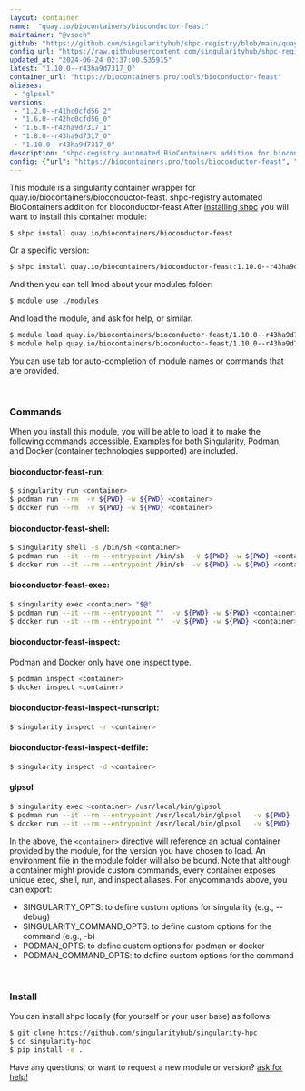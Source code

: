 ```yaml
---
layout: container
name:  "quay.io/biocontainers/bioconductor-feast"
maintainer: "@vsoch"
github: "https://github.com/singularityhub/shpc-registry/blob/main/quay.io/biocontainers/bioconductor-feast/container.yaml"
config_url: "https://raw.githubusercontent.com/singularityhub/shpc-registry/main/quay.io/biocontainers/bioconductor-feast/container.yaml"
updated_at: "2024-06-24 02:37:00.535915"
latest: "1.10.0--r43ha9d7317_0"
container_url: "https://biocontainers.pro/tools/bioconductor-feast"
aliases:
 - "glpsol"
versions:
 - "1.2.0--r41hc0cfd56_2"
 - "1.6.0--r42hc0cfd56_0"
 - "1.6.0--r42ha9d7317_1"
 - "1.8.0--r43ha9d7317_0"
 - "1.10.0--r43ha9d7317_0"
description: "shpc-registry automated BioContainers addition for bioconductor-feast"
config: {"url": "https://biocontainers.pro/tools/bioconductor-feast", "maintainer": "@vsoch", "description": "shpc-registry automated BioContainers addition for bioconductor-feast", "latest": {"1.10.0--r43ha9d7317_0": "sha256:1c1c50fa6fa5aa9a05ac4a9537c72995bffc4b9b86b93d2a2f6dbb7b7f52eb38"}, "tags": {"1.2.0--r41hc0cfd56_2": "sha256:ed479d91c618d72a9cf5c3452c8f02625da90cabb56f92c0db6e7769a307d89f", "1.6.0--r42hc0cfd56_0": "sha256:88a6c06b070905d8a5a4abf0e73efaf71bcfd9d47c62634bc81734ec813aaa73", "1.6.0--r42ha9d7317_1": "sha256:194fe925aa9af8995e53c36e20e8d07fc078e185613b5f404df1299962f407ac", "1.8.0--r43ha9d7317_0": "sha256:3e339f5849f5aa6bacedff783b0e606f9198f7c5ca9da76f9856e3d72e0ad5e1", "1.10.0--r43ha9d7317_0": "sha256:1c1c50fa6fa5aa9a05ac4a9537c72995bffc4b9b86b93d2a2f6dbb7b7f52eb38"}, "docker": "quay.io/biocontainers/bioconductor-feast", "aliases": {"glpsol": "/usr/local/bin/glpsol"}}
---
```


This module is a singularity container wrapper for quay.io/biocontainers/bioconductor-feast.
shpc-registry automated BioContainers addition for bioconductor-feast
After [installing shpc](#install) you will want to install this container module:


```bash
$ shpc install quay.io/biocontainers/bioconductor-feast
```

Or a specific version:

```bash
$ shpc install quay.io/biocontainers/bioconductor-feast:1.10.0--r43ha9d7317_0
```

And then you can tell lmod about your modules folder:

```bash
$ module use ./modules
```

And load the module, and ask for help, or similar.

```bash
$ module load quay.io/biocontainers/bioconductor-feast/1.10.0--r43ha9d7317_0
$ module help quay.io/biocontainers/bioconductor-feast/1.10.0--r43ha9d7317_0
```

You can use tab for auto-completion of module names or commands that are provided.

<br>

### Commands

When you install this module, you will be able to load it to make the following commands accessible.
Examples for both Singularity, Podman, and Docker (container technologies supported) are included.

#### bioconductor-feast-run:

```bash
$ singularity run <container>
$ podman run --rm  -v ${PWD} -w ${PWD} <container>
$ docker run --rm  -v ${PWD} -w ${PWD} <container>
```

#### bioconductor-feast-shell:

```bash
$ singularity shell -s /bin/sh <container>
$ podman run --it --rm --entrypoint /bin/sh  -v ${PWD} -w ${PWD} <container>
$ docker run --it --rm --entrypoint /bin/sh  -v ${PWD} -w ${PWD} <container>
```

#### bioconductor-feast-exec:

```bash
$ singularity exec <container> "$@"
$ podman run --it --rm --entrypoint ""  -v ${PWD} -w ${PWD} <container> "$@"
$ docker run --it --rm --entrypoint ""  -v ${PWD} -w ${PWD} <container> "$@"
```

#### bioconductor-feast-inspect:

Podman and Docker only have one inspect type.

```bash
$ podman inspect <container>
$ docker inspect <container>
```

#### bioconductor-feast-inspect-runscript:

```bash
$ singularity inspect -r <container>
```

#### bioconductor-feast-inspect-deffile:

```bash
$ singularity inspect -d <container>
```


#### glpsol

```bash
$ singularity exec <container> /usr/local/bin/glpsol
$ podman run --it --rm --entrypoint /usr/local/bin/glpsol   -v ${PWD} -w ${PWD} <container> -c " $@"
$ docker run --it --rm --entrypoint /usr/local/bin/glpsol   -v ${PWD} -w ${PWD} <container> -c " $@"
```



In the above, the `<container>` directive will reference an actual container provided
by the module, for the version you have chosen to load. An environment file in the
module folder will also be bound. Note that although a container
might provide custom commands, every container exposes unique exec, shell, run, and
inspect aliases. For anycommands above, you can export:

 - SINGULARITY_OPTS: to define custom options for singularity (e.g., --debug)
 - SINGULARITY_COMMAND_OPTS: to define custom options for the command (e.g., -b)
 - PODMAN_OPTS: to define custom options for podman or docker
 - PODMAN_COMMAND_OPTS: to define custom options for the command

<br>

### Install

You can install shpc locally (for yourself or your user base) as follows:

```bash
$ git clone https://github.com/singularityhub/singularity-hpc
$ cd singularity-hpc
$ pip install -e .
```

Have any questions, or want to request a new module or version? [ask for help!](https://github.com/singularityhub/singularity-hpc/issues)